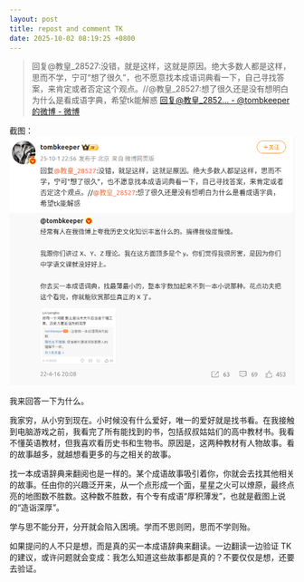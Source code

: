 ```yaml
---
layout: post
title: repost and comment TK
date: 2025-10-02 08:19:25 +0800
---
```


> 回复@教皇_28527:没错，就是这样，这就是原因。绝大多数人都是这样，思而不学，宁可“想了很久”，也不愿意找本成语词典看一下，自己寻找答案，来肯定或者否定这个观点。//@教皇_28527:想了很久还是没有想明白为什么是看成语字典，希望tk能解惑
> [回复@教皇\_2852... - @tombkeeper的微博 - 微博](https://weibo.com/1401527553/Q7a9dADji)

截图：![](https://github.com/ciceroxiao/hong525/blob/main/_screenshots/TK_20251001_2256.png?raw=true)

我来回答一下为什么。

我家穷，从小穷到现在。小时候没有什么爱好，唯一的爱好就是找书看。在我接触到电脑游戏之前，我看完了所有能找到的书，包括叔叔姑姑们的高中教材书。我看不懂英语教材，但我喜欢看历史书和生物书。原因是，这两种教材有人物故事。看的故事越多，就越想看更多的与之相关的故事。

找一本成语辞典来翻阅也是一样的。某个成语故事吸引着你，你就会去找其他相关的故事。任由你的兴趣泛开来，从一个点形成一个面，星星之火可以燎原，最终点亮的地图数不胜数。这种数不胜数，有个专有成语“厚积薄发”，也就是截图上说的“造诣深厚”。

学与思不能分开，分开就会陷入困境。学而不思则罔，思而不学则殆。

如果提问的人不只是想，而是真的买一本成语辞典来翻读。一边翻读一边验证 TK 的建议，或许问题就会变成：我怎么知道这些故事都是真的？不要仅仅是想，还要去验证。


